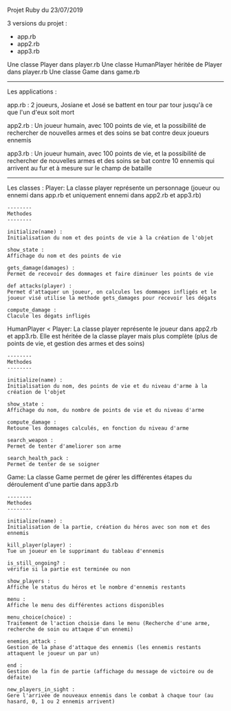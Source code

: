 Projet Ruby du 23/07/2019

3 versions du projet :
- app.rb
- app2.rb
- app3.rb

Une classe Player dans player.rb
Une classe HumanPlayer héritée de Player dans player.rb
Une classe Game dans game.rb

------------------------------------------------------------------------------
Les applications :

app.rb :
	2 joueurs, Josiane et José se battent en tour par tour jusqu'à ce que l'un d'eux soit mort

app2.rb :
	Un joueur humain, avec 100 points de vie, et la possibilité de rechercher de nouvelles armes et des soins se bat contre deux joueurs ennemis

app3.rb :
	Un joueur humain, avec 100 points de vie, et la possibilité de rechercher de nouvelles armes et des soins se bat contre 10 ennemis qui arrivent au fur et à mesure sur le champ de bataille

------------------------------------------------------------------------------
Les classes :
Player:
	La classe player représente un personnage (joueur ou ennemi dans app.rb et uniquement ennemi dans app2.rb et app3.rb)

	--------
	Methodes
	--------

	initialize(name) :
	Initialisation du nom et des points de vie à la création de l'objet

  	show_state :
  	Affichage du nom et des points de vie

  	gets_damage(damages) :
  	Permet de recevoir des dommages et faire diminuer les points de vie

  	def attacks(player) :
  	Permet d'attaquer un joueur, on calcules les dommages infligés et le joueur visé utilise la methode gets_damages pour recevoir les dégats

  	compute_damage :
    Clacule les dégats infligés

HumanPlayer < Player:
	La classe player représente le joueur dans app2.rb et app3.rb. Elle est héritée de la classe player mais plus complète (plus de points de vie, et gestion des armes et des soins)

	--------
	Methodes
	--------

  	initialize(name) :
  	Initialisation du nom, des points de vie et du niveau d'arme à la création de l'objet

  	show_state :
    Affichage du nom, du nombre de points de vie et du niveau d'arme

  	compute_damage :
    Retoune les dommages calculés, en fonction du niveau d'arme

  	search_weapon :
  	Permet de tenter d'ameliorer son arme

  	search_health_pack :
  	Permet de tenter de se soigner
    
Game:
	La classe Game permet de gérer les différentes étapes du déroulement d'une partie dans app3.rb

	--------
	Methodes
	--------

	initialize(name) :
	Initialisation de la partie, création du héros avec son nom et des ennemis
   
  	kill_player(player) :
  	Tue un joueur en le supprimant du tableau d'ennemis

  	is_still_ongoing? :
 	vérifie si la partie est terminée ou non

	show_players :
	Affiche le status du héros et le nombre d'ennemis restants

	menu :
	Affiche le menu des différentes actions disponibles

  	menu_choice(choice) :
  	Traitement de l'action choisie dans le menu (Recherche d'une arme, recherche de soin ou attaque d'un ennemi)

  	enemies_attack :
 	Gestion de la phase d'attaque des ennemis (les ennemis restants attaquent le joueur un par un)

  	end :
  	Gestion de la fin de partie (affichage du message de victoire ou de défaite)
   
  	new_players_in_sight :
  	Gere l'arrivée de nouveaux ennemis dans le combat à chaque tour (au hasard, 0, 1 ou 2 ennemis arrivent)
